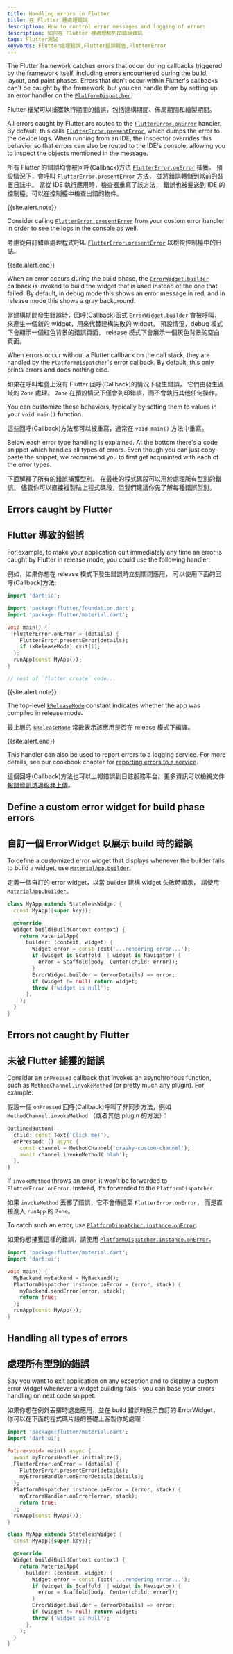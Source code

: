 ```yaml
---
title: Handling errors in Flutter
title: 在 Flutter 裡處理錯誤
description: How to control error messages and logging of errors
description: 如何在 Flutter 裡處理和列印錯誤資訊
tags: Flutter測試
keywords: Flutter處理錯誤,Flutter錯誤報告,FlutterError
---
```


<?code-excerpt path-base="testing/errors"?>

The Flutter framework catches errors that occur during callbacks
triggered by the framework itself, including errors encountered
during the build, layout, and paint phases. Errors that don't occur
within Flutter's callbacks can't be caught by the framework,
but you can handle them by setting up an error handler on the
[`PlatformDispatcher`][].

Flutter 框架可以捕獲執行期間的錯誤，包括建構期間、佈局期間和繪製期間。

All errors caught by Flutter are routed to the
[`FlutterError.onError`][] handler. By default,
this calls [`FlutterError.presentError`][],
which dumps the error to the device logs.
When running from an IDE, the inspector overrides this
behavior so that errors can also be routed to the IDE's
console, allowing you to inspect the
objects mentioned in the message.

所有 Flutter 的錯誤均會被回呼(Callback)方法 [`FlutterError.onError`][] 捕獲。
預設情況下，會呼叫 [`FlutterError.presentError`][] 方法，
並將錯誤轉儲到當前的裝置日誌中。
當從 IDE 執行應用時，檢查器重寫了該方法，
錯誤也被髮送到 IDE 的控制檯，可以在控制檯中檢查出錯的物件。

{{site.alert.note}}

  Consider calling [`FlutterError.presentError`][]
  from your custom error handler in order to see
  the logs in the console as well.

  考慮從自訂錯誤處理程式呼叫 [`FlutterError.presentError`][]
  以檢視控制檯中的日誌。

{{site.alert.end}}

When an error occurs during the build phase,
the [`ErrorWidget.builder`][] callback is
invoked to build the widget that is used
instead of the one that failed. By default,
in debug mode this shows an error message in red,
and in release mode this shows a gray background.

當建構期間發生錯誤時，回呼(Callback)函式 [`ErrorWidget.builder`][] 會被呼叫，
來產生一個新的 widget，用來代替建構失敗的 widget。
預設情況，debug 模式下會顯示一個紅色背景的錯誤頁面，
release 模式下會展示一個灰色背景的空白頁面。

When errors occur without a Flutter callback on the call stack,
they are handled by the `PlatformDispatcher`'s error callback. By default,
this only prints errors and does nothing else.

如果在呼叫堆疊上沒有 Flutter 回呼(Callback)的情況下發生錯誤，
它們由發生區域的 `Zone` 處理。
`Zone` 在預設情況下僅會列印錯誤，而不會執行其他任何操作。

You can customize these behaviors,
typically by setting them to values in
your `void main()` function.

這些回呼(Callback)方法都可以被重寫，通常在 `void main()` 方法中重寫。

Below each error type handling is explained. At the bottom
there's a code snippet which handles all types of errors. Even
though you can just copy-paste the snippet, we recommend you
to first get acquainted with each of the error types.

下面解釋了所有的錯誤捕獲型別。
在最後的程式碼段可以用於處理所有型別的錯誤。
儘管你可以直接複製貼上程式碼段，但我們建議你先了解每種錯誤型別。


## Errors caught by Flutter

## Flutter 導致的錯誤

For example, to make your application quit immediately any time an
error is caught by Flutter in release mode, you could use the
following handler:

例如，如果你想在 release 模式下發生錯誤時立刻關閉應用，
可以使用下面的回呼(Callback)方法:

<?code-excerpt "lib/quit_immediate.dart (Main)"?>
```dart
import 'dart:io';

import 'package:flutter/foundation.dart';
import 'package:flutter/material.dart';

void main() {
  FlutterError.onError = (details) {
    FlutterError.presentError(details);
    if (kReleaseMode) exit(1);
  };
  runApp(const MyApp());
}

// rest of `flutter create` code...
```
{{site.alert.note}}

  The top-level [`kReleaseMode`][] constant indicates
  whether the app was compiled in release mode.

  最上層的 [`kReleaseMode`][] 常數表示該應用是否在 release 模式下編譯。

{{site.alert.end}}

This handler can also be used to report errors to a logging service.
For more details, see our cookbook chapter for
[reporting errors to a service][].

這個回呼(Callback)方法也可以上報錯誤到日誌服務平台。更多資訊可以檢視文件
[報錯資訊透過服務上傳][reporting errors to a service]。

## Define a custom error widget for build phase errors

## 自訂一個 ErrorWidget 以展示 build 時的錯誤

To define a customized error widget that displays whenever
the builder fails to build a widget, use [`MaterialApp.builder`][].

定義一個自訂的 error widget，以當 builder 建構 widget 失敗時顯示，
請使用 [`MaterialApp.builder`][]。

<?code-excerpt "lib/excerpts.dart (CustomError)"?>
```dart
class MyApp extends StatelessWidget {
  const MyApp({super.key});

  @override
  Widget build(BuildContext context) {
    return MaterialApp(
      builder: (context, widget) {
        Widget error = const Text('...rendering error...');
        if (widget is Scaffold || widget is Navigator) {
          error = Scaffold(body: Center(child: error));
        }
        ErrorWidget.builder = (errorDetails) => error;
        if (widget != null) return widget;
        throw ('widget is null');
      },
    );
  }
}
```

## Errors not caught by Flutter

## 未被 Flutter 捕獲的錯誤

Consider an `onPressed` callback that invokes an asynchronous function,
such as `MethodChannel.invokeMethod` (or pretty much any plugin).
For example:

假設一個 `onPressed` 回呼(Callback)呼叫了非同步方法，例如 `MethodChannel.invokeMethod`
（或者其他 plugin 的方法）：

<?code-excerpt "lib/excerpts.dart (OnPressed)" replace="/return //g;/;$//g"?>
```dart
OutlinedButton(
  child: const Text('Click me!'),
  onPressed: () async {
    const channel = MethodChannel('crashy-custom-channel');
    await channel.invokeMethod('blah');
  },
)
```

If `invokeMethod` throws an error, it won't be forwarded to `FlutterError.onError`.
Instead, it's forwarded to the `PlatformDispatcher`.

如果 `invokeMethod` 丟擲了錯誤，它不會傳遞至 `FlutterError.onError`，
而是直接進入 `runApp` 的 `Zone`。

To catch such an error, use [`PlatformDispatcher.instance.onError`][].

如果你想捕獲這樣的錯誤，請使用 [`PlatformDispatcher.instance.onError`][]。

<?code-excerpt "lib/excerpts.dart (CatchError)"?>
```dart
import 'package:flutter/material.dart';
import 'dart:ui';

void main() {
  MyBackend myBackend = MyBackend();
  PlatformDispatcher.instance.onError = (error, stack) {
    myBackend.sendError(error, stack);
    return true;
  };
  runApp(const MyApp());
}
```

## Handling all types of errors

## 處理所有型別的錯誤

Say you want to exit application on any exception and to display
a custom error widget whenever a widget building fails - you can base
your errors handling on next code snippet:

如果你想在例外丟擲時退出應用，並在 build 錯誤時展示自訂的 ErrorWidget，
你可以在下面的程式碼片段的基礎上客製你的處理：

<?code-excerpt "lib/main.dart (Main)"?>
```dart
import 'package:flutter/material.dart';
import 'dart:ui';

Future<void> main() async {
  await myErrorsHandler.initialize();
  FlutterError.onError = (details) {
    FlutterError.presentError(details);
    myErrorsHandler.onErrorDetails(details);
  };
  PlatformDispatcher.instance.onError = (error, stack) {
    myErrorsHandler.onError(error, stack);
    return true;
  };
  runApp(const MyApp());
}

class MyApp extends StatelessWidget {
  const MyApp({super.key});

  @override
  Widget build(BuildContext context) {
    return MaterialApp(
      builder: (context, widget) {
        Widget error = const Text('...rendering error...');
        if (widget is Scaffold || widget is Navigator) {
          error = Scaffold(body: Center(child: error));
        }
        ErrorWidget.builder = (errorDetails) => error;
        if (widget != null) return widget;
        throw ('widget is null');
      },
    );
  }
}
```

[`ErrorWidget.builder`]: {{site.api}}/flutter/widgets/ErrorWidget/builder.html
[`FlutterError.onError`]: {{site.api}}/flutter/foundation/FlutterError/onError.html
[`FlutterError.presentError`]: {{site.api}}/flutter/foundation/FlutterError/presentError.html
[`kReleaseMode`]:  {{site.api}}/flutter/foundation/kReleaseMode-constant.html
[`MaterialApp.builder`]: {{site.api}}/flutter/material/MaterialApp/builder.html
[reporting errors to a service]: {{site.url}}/cookbook/maintenance/error-reporting
[`PlatformDispatcher.instance.onError`]: {{site.api}}/flutter/dart-ui/PlatformDispatcher/onError.html
[`PlatformDispatcher`]: {{site.api}}/flutter/dart-ui/PlatformDispatcher-class.html
